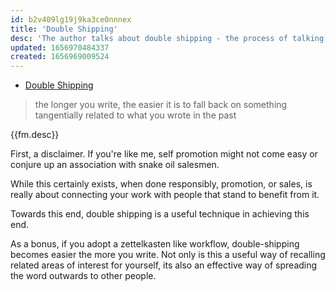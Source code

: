 ```yaml
---
id: b2v409lg19j9ka3ce0nnnex
title: 'Double Shipping'
desc: 'The author talks about double shipping - the process of talking about something you've created, publically, more than once'
updated: 1656970484337
created: 1656969009524
---
```


- [Double Shipping](https://zachholman.com/posts/double-shipping)

> the longer you write, the easier it is to fall back on something tangentially related to what you wrote in the past

{{fm.desc}}

First, a disclaimer. If you're like me, self promotion might not come easy or conjure up an association with snake oil salesmen.

While this certainly exists, when done responsibly, promotion, or sales, is really about connecting your work with people that stand to benefit from it. 

Towards this end, double shipping is a useful technique in achieving this end.

As a bonus, if you adopt a zettelkasten like workflow, double-shipping becomes easier the more you write.  Not only is this a useful way of recalling related areas of interest for yourself, its also an effective way of spreading the word outwards to other people. 

